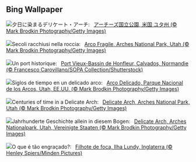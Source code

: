 ## Bing Wallpaper
![](https://www.bing.com/th?id=OHR.TheChaps_JA-JP6283869336_UHD.jpg&w=1000)夕日に染まるデリケート・アーチ:&nbsp;&ensp;[アーチーズ国立公園, 米国 ユタ州 (© Mark Brodkin Photography/Getty Images)](https://www.bing.com/th?id=OHR.TheChaps_JA-JP6283869336_UHD.jpg)
<br><br/>
![](https://www.bing.com/th?id=OHR.TheChaps_IT-IT7027496709_UHD.jpg&w=1000)Secoli racchiusi nella roccia:&nbsp;&ensp;[Arco Fragile, Arches National Park, Utah (© Mark Brodkin Photography/Getty Images)](https://www.bing.com/th?id=OHR.TheChaps_IT-IT7027496709_UHD.jpg)
<br><br/>
![](https://www.bing.com/th?id=OHR.Huitmai_FR-FR4054655770_UHD.jpg&w=1000)Un port historique:&nbsp;&ensp;[Port Vieux-Bassin de Honfleur, Calvados, Normandie (© Francesco Carovillano/SOPA Collection/Shutterstock)](https://www.bing.com/th?id=OHR.Huitmai_FR-FR4054655770_UHD.jpg)
<br><br/>
![](https://www.bing.com/th?id=OHR.TheChaps_ES-ES6532934571_UHD.jpg&w=1000)Siglos de tiempo en un delicado arco:&nbsp;&ensp;[Arco Delicado, Parque Nacional de los Arcos, Utah, EE.UU. (© Mark Brodkin Photography/Getty Images)](https://www.bing.com/th?id=OHR.TheChaps_ES-ES6532934571_UHD.jpg)
<br><br/>
![](https://www.bing.com/th?id=OHR.TheChaps_EN-GB5623728723_UHD.jpg&w=1000)Centuries of time in a Delicate Arch:&nbsp;&ensp;[Delicate Arch, Arches National Park, Utah (© Mark Brodkin Photography/Getty Images)](https://www.bing.com/th?id=OHR.TheChaps_EN-GB5623728723_UHD.jpg)
<br><br/>
![](https://www.bing.com/th?id=OHR.TheChaps_DE-DE9445128977_UHD.jpg&w=1000)Jahrhunderte Geschichte allein in diesem Bogen:&nbsp;&ensp;[Delicate Arch, Arches Nationalpark, Utah, Vereinigte Staaten (© Mark Brodkin Photography/Getty Images)](https://www.bing.com/th?id=OHR.TheChaps_DE-DE9445128977_UHD.jpg)
<br><br/>
![](https://www.bing.com/th?id=OHR.SealLaughing_PT-BR3611435433_UHD.jpg&w=1000)O que é tão engraçado?:&nbsp;&ensp;[Filhote de foca, Ilha Lundy, Inglaterra (© Henley Spiers/Minden Pictures)](https://www.bing.com/th?id=OHR.SealLaughing_PT-BR3611435433_UHD.jpg)
<br><br/>
